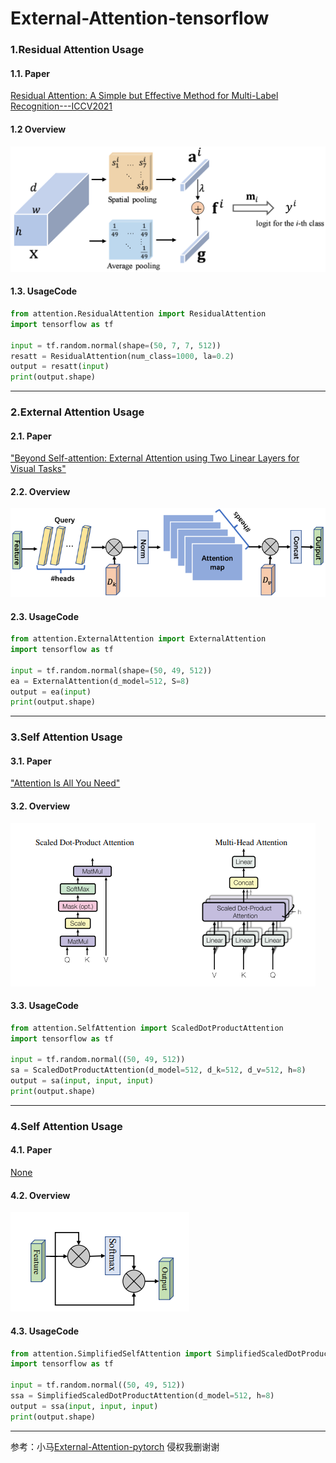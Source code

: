 # External-Attention-tensorflow


### 1.Residual Attention Usage
#### 1.1. Paper
[Residual Attention: A Simple but Effective Method for Multi-Label Recognition---ICCV2021](https://arxiv.org/abs/2108.02456)

#### 1.2 Overview
![](attention/img/ResAtt.png)

#### 1.3. UsageCode
```python
from attention.ResidualAttention import ResidualAttention
import tensorflow as tf

input = tf.random.normal(shape=(50, 7, 7, 512))
resatt = ResidualAttention(num_class=1000, la=0.2)
output = resatt(input)
print(output.shape)
```

***

### 2.External Attention Usage
#### 2.1. Paper
["Beyond Self-attention: External Attention using Two Linear Layers for Visual Tasks"](https://arxiv.org/abs/2105.02358)

#### 2.2. Overview
![](attention/img/External_Attention.png)

#### 2.3. UsageCode
```python
from attention.ExternalAttention import ExternalAttention
import tensorflow as tf

input = tf.random.normal(shape=(50, 49, 512))
ea = ExternalAttention(d_model=512, S=8)
output = ea(input)
print(output.shape)
```

***

### 3.Self Attention Usage
#### 3.1. Paper
["Attention Is All You Need"](https://arxiv.org/pdf/1706.03762.pdf)

#### 3.2. Overview
![](attention/img/SA.png)

#### 3.3. UsageCode
```python
from attention.SelfAttention import ScaledDotProductAttention
import tensorflow as tf

input = tf.random.normal((50, 49, 512))
sa = ScaledDotProductAttention(d_model=512, d_k=512, d_v=512, h=8)
output = sa(input, input, input)
print(output.shape)
```

***

### 4.Self Attention Usage
#### 4.1. Paper
[None]()

#### 4.2. Overview
![](attention/img/SSA.png)

#### 4.3. UsageCode
```python
from attention.SimplifiedSelfAttention import SimplifiedScaledDotProductAttention
import tensorflow as tf

input = tf.random.normal((50, 49, 512))
ssa = SimplifiedScaledDotProductAttention(d_model=512, h=8)
output = ssa(input, input, input)
print(output.shape)
```




***

参考：小马[External-Attention-pytorch](https://github.com/xmu-xiaoma666/External-Attention-pytorch)
侵权我删谢谢